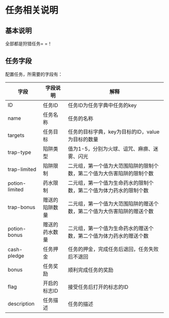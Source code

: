 任务相关说明
==========

## 基本说明 ##
全部都是狩猎任务= =！

## 任务字段 ##
配置任务，所需要的字段有：

 字段            |  字段说明     | 解释
----------------|--------------|------------------------------------------------------------
 ID             | 任务ID       | 任务ID为任务字典中任务的key
 name           | 任务名称      | 任务的名称
 targets        | 任务目标      | 任务的目标字典，key为目标的ID，value为目标的数量
 trap-type      | 陷阱类型      | 值为1-5，分别为火球、诅咒、麻痹、迷雾、闪光
 trap-limited   | 陷阱限制      | 二元组，第一个值为大范围陷阱的限制个数，第二个值为大伤害陷阱的限制个数
 potion-limited | 药水限制      | 二元组，第一个值为生命药水的限制个数，第二个值为体力药水的限制个数
 trap-bonus     | 赠送的陷阱数量 | 二元组，第一个值为大范围陷阱的赠送个数，第二个值为大伤害陷阱的赠送个数
 potion-bonus   | 赠送的药水数量 | 二元组，第一个值为生命药水的赠送个数，第二个值为体力药水的赠送个数
 cash-pledge    | 任务押金      | 任务的押金，完成任务后退回，任务失败后不退回
 bonus          | 任务奖励      | 顺利完成任务的奖励
 flag           | 开启的标志ID  | 接受任务后打开的标志的ID
 description    | 任务描述      | 任务的描述
